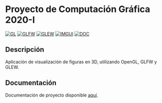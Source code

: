 # Proyecto de Computación Gráfica 2020-I
[![GL](https://img.shields.io/badge/OpenGL-4.3-green)](https://www.opengl.org/documentation/)
[![GLFW](https://img.shields.io/badge/GLFW-3.3.2-green)](https://www.glfw.org/docs/3.3.2/)
[![GLEW](https://img.shields.io/badge/GLEW-2.1.0-green)](http://glew.sourceforge.net/)
[![IMGUI](https://img.shields.io/badge/ImGUI-1.78-green)](https://github.com/ocornut/imgui/releases)
[![DOC](https://img.shields.io/badge/Documentación-1.0-blue)](https://darkblood202.github.io/CG-Proyecto-doc/)

## Descripción
Aplicación de visualización de figuras en 3D, utilizando OpenGL, GLFW y GLEW.

## Documentación
Documentación de proyecto disponible [aquí](https://darkblood202.github.io/CG-Proyecto-doc/).
